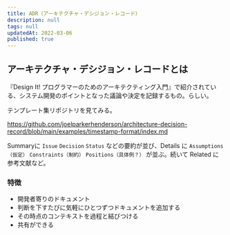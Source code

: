 ```yaml
---
title: ADR（アーキテクチャ・デシジョン・レコード）
description: null
tags: null
updatedAt: 2022-03-06
published: true
---
```


## アーキテクチャ・デシジョン・レコードとは

『Design It! プログラマーのためのアーキテクティング入門』で紹介されている、システム開発のポイントとなった議論や決定を記録するもの。らしい。

テンプレート集リポジトリを見てみる。

https://github.com/joelparkerhenderson/architecture-decision-record/blob/main/examples/timestamp-format/index.md

Summaryに `Issue` `Decision` `Status` などの要約が並び、Details に `Assumptions（仮定）` `Constraints（制約）` `Positions（具体例？）` が並ぶ。続いて Related に参考文献など。

### 特徴

- 開発者寄りのドキュメント
- 判断を下すたびに気軽にひとつずつドキュメントを追加する
- その時点のコンテキストを過程と結びつける
- 共有ができる
